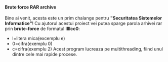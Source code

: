 #### **Brute force RAR archive**
Bine ai venit, acesta este un prim chalange pentru **"Securitatea Sistemelor Informatice"**!
Cu ajutorul acestui proiect vei putea sparge parola arhivei rar prin **brute-force** de formatul **llllcc0**:
- l=litera mica(excemplu e)
- 0=cifra(exemplu 0)
- c=cifra(exemplu 2)
Acest program lucreaza pe multithreading, fiind unul dintre cele mai rapide procese.
